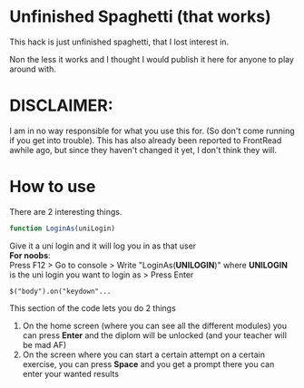 # Unfinished Spaghetti (that works)

This hack is just unfinished spaghetti, that I lost interest in.

Non the less it works and I thought I would publish it here for anyone to play around with.

# DISCLAIMER:
I am in no way responsible for what you use this for. (So don't come running if you get into trouble).
This has also already been reported to FrontRead awhile ago, but since they haven't changed it yet, I don't think they will.

# How to use
There are 2 interesting things.
```js
function LoginAs(uniLogin)
```
Give it a uni login and it will log you in as that user<br />
**For noobs**: <br />
Press F12 > Go to console > Write "LoginAs(**UNILOGIN**)" where **UNILOGIN** is the uni login you want to login as > Press Enter

```
$("body").on("keydown"...
```
This section of the code lets you do 2 things
1. On the home screen (where you can see all the different modules) you can press **Enter** and the diplom will be unlocked (and your teacher will be mad AF)
2. On the screen where you can start a certain attempt on a certain exercise, you can press **Space** and you get a prompt there you can enter your wanted results
